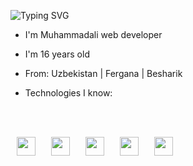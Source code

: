 ![Typing SVG](https://readme-typing-svg.herokuapp.com?color=F7B93E&lines=Full+Stack+Web+Developer;Python+%7C+Django+%7C+Js-Ts%7C+React+%7C+Next+;Building+Scalable+Web+Apps)
- I'm Muhammadali web developer
- I'm 16 years old
- From: Uzbekistan | Fergana | Besharik
- Technologies I know:

  <br/>
  <br/>
 <div style="display: flex; align-items: center; gap: 15px;">
      <img style="margin-left: 10px;"
        width="30px"
        src="https://upload.wikimedia.org/wikipedia/commons/thumb/a/a7/React-icon.svg/1200px-React-icon.svg.png"
        alt=""
      />
      <img style="margin-left: 10px;"
        width="30px"
        src="https://img.icons8.com/fluent-systems-filled/512/FFFFFF/nextjs.png"
        alt=""
      />
      <img style="margin-left: 10px;"
        width="30px"
        src="https://upload.wikimedia.org/wikipedia/commons/thumb/d/d5/Tailwind_CSS_Logo.svg/1024px-Tailwind_CSS_Logo.svg.png"
        alt=""
      />
      <img style="margin-left: 10px;"
        width="30px"
        src="https://upload.wikimedia.org/wikipedia/commons/thumb/c/c3/Python-logo-notext.svg/1200px-Python-logo-notext.svg.png"
        alt=""
      />
      <img style="margin-left: 10px;"
        width="30px"
        src="https://w7.pngwing.com/pngs/10/113/png-transparent-django-web-development-web-framework-python-software-framework-django-text-trademark-logo-thumbnail.png"
        alt=""
      />
    </div>
<!---
muhammadali-git77/muhammadali-git77 is a ✨ special ✨ repository because its `README.md` (this file) appears on your GitHub profile.
You can click the Preview link to take a look at your changes.
--->
